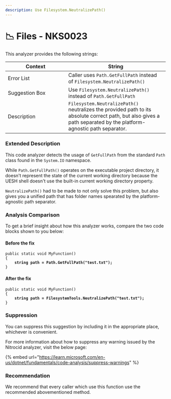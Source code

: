```yaml
---
description: Use Filesystem.NeutralizePath()
---
```


# 📉 Files - NKS0023

This analyzer provides the following strings:

<table><thead><tr><th width="174">Context</th><th>String</th></tr></thead><tbody><tr><td>Error List</td><td>Caller uses <code>Path.GetFullPath</code> instead of <code>Filesystem.NeutralizePath()</code></td></tr><tr><td>Suggestion Box</td><td>Use <code>Filesystem.NeutralizePath()</code> instead of <code>Path.GetFullPath</code></td></tr><tr><td>Description</td><td><code>Filesystem.NeutralizePath()</code> neutralizes the provided path to its absolute correct path, but also gives a path separated by the platform-agnostic path separator.</td></tr></tbody></table>

### Extended Description

This code analyzer detects the usage of `GetFullPath` from the standard `Path` class found in the `System.IO` namespace.

While `Path.GetFullPath()` operates on the executable project directory, it doesn't represent the state of the current working directory because the UESH shell doesn't use the built-in current working directory property.

`NeutralizePath()` had to be made to not only solve this problem, but also gives you a unified path that has folder names spearated by the platform-agnostic path separator.

### Analysis Comparison

To get a brief insight about how this analyzer works, compare the two code blocks shown to you below:

#### Before the fix

<pre class="language-csharp" data-title="Somewhere in your mod code..." data-line-numbers><code class="lang-csharp">public static void MyFunction()
{
<strong>    string path = Path.GetFullPath("test.txt");
</strong>}
</code></pre>

#### After the fix

<pre class="language-csharp" data-title="Somewhere in your mod code..." data-line-numbers><code class="lang-csharp">public static void MyFunction()
{
<strong>    string path = FilesystemTools.NeutralizePath("test.txt");
</strong>}
</code></pre>

### Suppression

You can suppress this suggestion by including it in the appropriate place, whichever is convenient.

For more information about how to suppress any warning issued by the Nitrocid analyzer, visit the below page:

{% embed url="https://learn.microsoft.com/en-us/dotnet/fundamentals/code-analysis/suppress-warnings" %}

### Recommendation

We recommend that every caller which use this function use the recommended abovementioned method.
